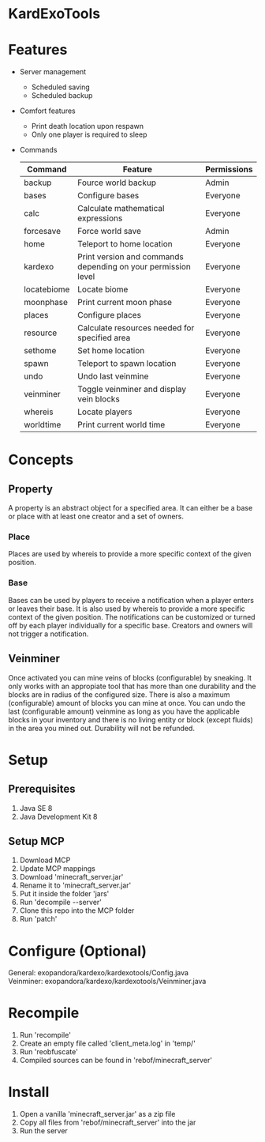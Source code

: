 # KardExoTools #

# Features #

* Server management
	* Scheduled saving
	* Scheduled backup
* Comfort features
	* Print death location upon respawn
	* Only one player is required to sleep
* Commands

	Command     | Feature                                                       | Permissions
	----------- | ------------------------------------------------------------- | -----------
	backup      | Fource world backup                                           | Admin
	bases       | Configure bases                                               | Everyone
	calc        | Calculate mathematical expressions                            | Everyone
	forcesave   | Force world save                                              | Admin
	home        | Teleport to home location                                     | Everyone
	kardexo     | Print version and commands depending on your permission level | Everyone
	locatebiome | Locate biome                                                  | Everyone
	moonphase   | Print current moon phase                                      | Everyone
	places      | Configure places                                              | Everyone
	resource    | Calculate resources needed for specified area                 | Everyone
	sethome     | Set home location                                             | Everyone
	spawn       | Teleport to spawn location                                    | Everyone
	undo        | Undo last veinmine                                            | Everyone
	veinminer   | Toggle veinminer and display vein blocks                      | Everyone
	whereis     | Locate players                                                | Everyone
	worldtime   | Print current world time                                      | Everyone

# Concepts #

## Property ##

A property is an abstract object for a specified area. It can either be a base or place with at least one creator and a set of owners.

### Place ###

Places are used by whereis to provide a more specific context of the given position. 

### Base ###

Bases can be used by players to receive a notification when a player enters or leaves their base. It is also used by whereis to provide a more specific context of the given position. The notifications can be customized or turned off by each player individually for a specific base. Creators and owners will not trigger a notification.

## Veinminer ##

Once activated you can mine veins of blocks (configurable) by sneaking. It only works with an appropiate tool that has more than one durability and the blocks are in radius of the configured size. There is also a maximum (configurable) amount of blocks you can mine at once. You can undo the last (configurable amount) veinmine as long as you have the applicable blocks in your inventory and there is no living entity or block (except fluids) in the area you mined out. Durability will not be refunded.

# Setup #

## Prerequisites ##

1. Java SE 8
2. Java Development Kit 8

## Setup MCP ##

1. Download MCP
2. Update MCP mappings
3. Download 'minecraft_server.jar'
4. Rename it to 'minecraft_server.jar'
5. Put it inside the folder 'jars'
6. Run 'decompile --server'
7. Clone this repo into the MCP folder
8. Run 'patch'

# Configure (Optional) #

General: exopandora/kardexo/kardexotools/Config.java  
Veinminer: exopandora/kardexo/kardexotools/Veinminer.java

# Recompile #

1. Run 'recompile'
2. Create an empty file called 'client_meta.log' in 'temp/' 
3. Run 'reobfuscate'
4. Compiled sources can be found in 'rebof/minecraft_server'

# Install #

1. Open a vanilla 'minecraft_server.jar' as a zip file
2. Copy all files from 'rebof/minecraft_server' into the jar
3. Run the server
